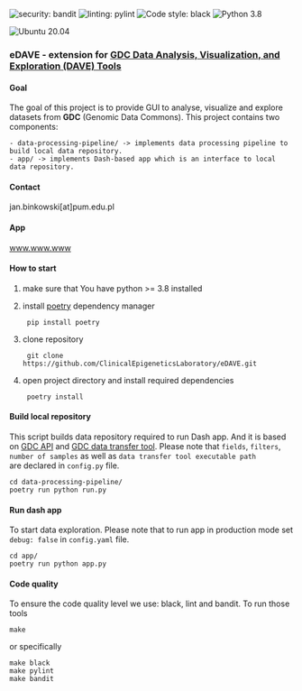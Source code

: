 ![security: bandit](https://img.shields.io/badge/security-bandit-yellow.svg)
![linting: pylint](https://img.shields.io/badge/linting-pylint-yellowgreen)
![Code style: black](https://img.shields.io/badge/code%20style-black-000000.svg)
![Python 3.8](https://img.shields.io/badge/python-3.8-blue.svg)

![Ubuntu 20.04](https://img.shields.io/badge/Ubuntu-E95420?style=for-the-badge&logo=ubuntu&logoColor=white)

### eDAVE - extension for [GDC Data Analysis, Visualization, and Exploration (DAVE) Tools](https://gdc.cancer.gov/analyze-data/gdc-dave-tools)


#### Goal
The goal of this project is to provide GUI to analyse, visualize and explore datasets from **GDC** (Genomic Data Commons).
This project contains two components:

```
- data-processing-pipeline/ -> implements data processing pipeline to build local data repository.
- app/ -> implements Dash-based app which is an interface to local data repository.
```

#### Contact
jan.binkowski[at]pum.edu.pl

#### App
www.www.www

#### How to start
1. make sure that You have python >= 3.8 installed
2. install [poetry](https://python-poetry.org/) dependency manager
        
        pip install poetry
   
3. clone repository
        
        git clone https://github.com/ClinicalEpigeneticsLaboratory/eDAVE.git
   
4. open project directory and install required dependencies 
   
        poetry install


#### Build local repository
This script builds data repository required to run Dash app. 
And it is based on [GDC API](https://gdc.cancer.gov/developers/gdc-application-programming-interface-api) 
and [GDC data transfer tool](https://docs.gdc.cancer.gov/Data_Transfer_Tool/Users_Guide/Getting_Started/).
Please note that ```fields```, ```filters```, ```number of samples``` as well as ```data transfer tool executable path```  
are declared in ```config.py``` file.

    cd data-processing-pipeline/
    poetry run python run.py


#### Run dash app
To start data exploration. Please note that to run app in production mode set ```debug: false``` in ```config.yaml```
file.

    cd app/
    poetry run python app.py


#### Code quality
To ensure the code quality level we use: black, lint and bandit. To run those tools

    make

or specifically

    make black
    make pylint
    make bandit
